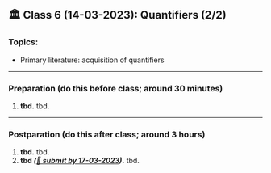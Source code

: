 
## 🏛 Class 6 (14-03-2023): Quantifiers (2/2)

### Topics:
- Primary literature: acquisition of quantifiers 

----

### Preparation (do this before class; around 30 minutes)

1. **tbd.** tbd.

-----

### Postparation (do this after class; around 3 hours)

1. **tbd.** tbd.
7. **tbd _([📩 submit by 17-03-2023](tbd.url))_.** tbd.